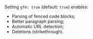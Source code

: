 Setting `gfm: true` (default: `true`) enables:

- Parsing of fenced code blocks;
- Better paragraph parsing;
- Automatic URL detection;
- Deletions (strikethrough).
